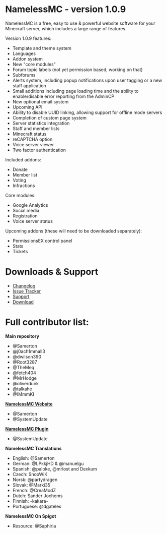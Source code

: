 # NamelessMC - version 1.0.9

NamelessMC is a free, easy to use & powerful website software for your Minecraft server, which includes a large range of features.

Version 1.0.9 features:

- Template and theme system
- Languages
- Addon system
- New "core modules"
- Forum topic labels (not yet permission based, working on that)
- Subforums
- Alerts system, including popup notifications upon user tagging or a new staff application
- Small additions including page loading time and the ability to enable/disable error reporting from the AdminCP
- New optional email system
- Upcoming API
- Ability to disable UUID linking, allowing support for offline mode servers
- Completion of custom page system
- Server statistics integration
- Staff and member lists
- Minecraft status
- reCAPTCHA option
- Voice server viewer
- Two factor authentication

Included addons:
- Donate
- Member list
- Voting
- Infractions

Core modules:
- Google Analytics
- Social media
- Registration
- Voice server status

Upcoming addons (these will need to be downloaded separately): 
- PermissionsEX control panel
- Stats
- Tickets

# Downloads & Support
* [Changelog](https://github.com/NamelessMC/Nameless/blob/master/changelog.txt)
* [Issue Tracker](https://github.com/NamelessMC/Nameless/issues)
* [Support](http://www.spigotmc.org/threads/nameless-minecraft-website-software.34810/)
* [Download](https://github.com/NamelessMC/Nameless/releases) 

# Full contributor list:
**Main repository**
* @Samerton
* @j0ach1mmall3
* @dwilson390
* @Root3287
* @TheMeq
* @fetch404
* @MrHodge
* @oliverdunk
* @talkahe
* @IMmmKI

**[NamelessMC Website](http://namelessmc.github.io/)**
* @Samerton
* @SystemUpdate

**[NamelessMC Plugin](https://github.com/NamelessMC/Plugin)**
* @SystemUpdate

**NamelessMC Translations**
* English: @Samerton
* German: @LPkkjHD & @manuelgu
* Spanish: @paloke, @mrlost and Dexkum
* Czech: SnooWiK
* Norsk: @partydragen
* Slovak: @Marki35
* French: @CreaModZ
* Dutch: Sander Jochems
* Finnish: -kakara-
* Portuguese: @dgateles

**NamelessMC On Spigot**
* Resource: @Saphiria
